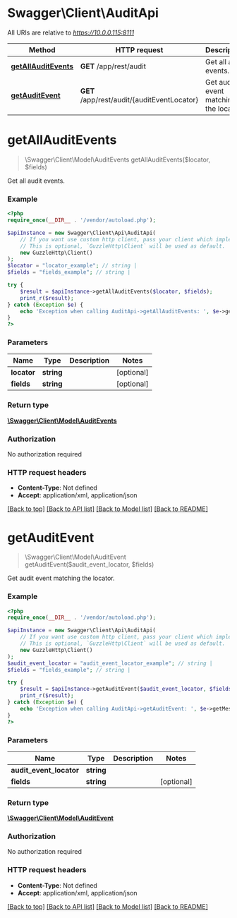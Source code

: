 # Swagger\Client\AuditApi

All URIs are relative to *https://10.0.0.115:8111*

Method | HTTP request | Description
------------- | ------------- | -------------
[**getAllAuditEvents**](AuditApi.md#getAllAuditEvents) | **GET** /app/rest/audit | Get all audit events.
[**getAuditEvent**](AuditApi.md#getAuditEvent) | **GET** /app/rest/audit/{auditEventLocator} | Get audit event matching the locator.


# **getAllAuditEvents**
> \Swagger\Client\Model\AuditEvents getAllAuditEvents($locator, $fields)

Get all audit events.



### Example
```php
<?php
require_once(__DIR__ . '/vendor/autoload.php');

$apiInstance = new Swagger\Client\Api\AuditApi(
    // If you want use custom http client, pass your client which implements `GuzzleHttp\ClientInterface`.
    // This is optional, `GuzzleHttp\Client` will be used as default.
    new GuzzleHttp\Client()
);
$locator = "locator_example"; // string | 
$fields = "fields_example"; // string | 

try {
    $result = $apiInstance->getAllAuditEvents($locator, $fields);
    print_r($result);
} catch (Exception $e) {
    echo 'Exception when calling AuditApi->getAllAuditEvents: ', $e->getMessage(), PHP_EOL;
}
?>
```

### Parameters

Name | Type | Description  | Notes
------------- | ------------- | ------------- | -------------
 **locator** | **string**|  | [optional]
 **fields** | **string**|  | [optional]

### Return type

[**\Swagger\Client\Model\AuditEvents**](../Model/AuditEvents.md)

### Authorization

No authorization required

### HTTP request headers

 - **Content-Type**: Not defined
 - **Accept**: application/xml, application/json

[[Back to top]](#) [[Back to API list]](../../README.md#documentation-for-api-endpoints) [[Back to Model list]](../../README.md#documentation-for-models) [[Back to README]](../../README.md)

# **getAuditEvent**
> \Swagger\Client\Model\AuditEvent getAuditEvent($audit_event_locator, $fields)

Get audit event matching the locator.



### Example
```php
<?php
require_once(__DIR__ . '/vendor/autoload.php');

$apiInstance = new Swagger\Client\Api\AuditApi(
    // If you want use custom http client, pass your client which implements `GuzzleHttp\ClientInterface`.
    // This is optional, `GuzzleHttp\Client` will be used as default.
    new GuzzleHttp\Client()
);
$audit_event_locator = "audit_event_locator_example"; // string | 
$fields = "fields_example"; // string | 

try {
    $result = $apiInstance->getAuditEvent($audit_event_locator, $fields);
    print_r($result);
} catch (Exception $e) {
    echo 'Exception when calling AuditApi->getAuditEvent: ', $e->getMessage(), PHP_EOL;
}
?>
```

### Parameters

Name | Type | Description  | Notes
------------- | ------------- | ------------- | -------------
 **audit_event_locator** | **string**|  |
 **fields** | **string**|  | [optional]

### Return type

[**\Swagger\Client\Model\AuditEvent**](../Model/AuditEvent.md)

### Authorization

No authorization required

### HTTP request headers

 - **Content-Type**: Not defined
 - **Accept**: application/xml, application/json

[[Back to top]](#) [[Back to API list]](../../README.md#documentation-for-api-endpoints) [[Back to Model list]](../../README.md#documentation-for-models) [[Back to README]](../../README.md)

